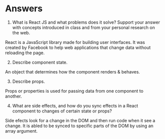 # Answers

1. What is React JS and what problems does it solve? Support your answer with concepts introduced in class and from your personal research on the web.

React is a JavaScript library made for building user interfaces. It was created by Facebook to help web applications that change data without reloading the page. 

2. Describe component state.

An object that determines how the component renders & behaves. 

3. Describe props.

Props or properties is used for passing data from one component to another. 

4. What are side effects, and how do you sync effects in a React component to changes of certain state or props?

Side efects look for a change in the DOM and then run code when it see a change. It is abled to be synced to specific parts of the DOM by using an array argument. 